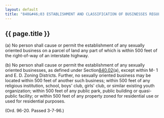 ---
layout: default 
title: "840&#46;03 ESTABLISHMENT AND CLASSIFICATION OF BUSINESSES REGULATED."---

{{ page.title }}
----------------

​(a) No person shall cause or permit the establishment of any sexually
oriented business on a parcel of land any part of which is within 500
feet of the right-of-way of an interstate highway.

​(b) No person shall cause or permit the establishment of any sexually
oriented businesses, as defined under Section[840.02](3c7806a9.html)(a),
except within M- 1 and E. D. Zoning Districts. Further, no sexually
oriented business may be located within 500 feet of another such
business; within 500 feet of any religious institution, school, boys'
club, girls' club, or similar existing youth organization; within 500
feet of any public park, public building or quasi-public facility; or
within 500 feet of any property zoned for residential use or used for
residential purposes.

(Ord. 96-20. Passed 3-7-96.)
